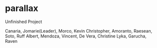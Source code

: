 # parallax
 Unfinished Project
 
 Canaria, Jomarie(Leader),
 Morco, Kevin Christopher,
 Amoranto, Raesean,
 Soto, Ruff Albert,
 Mendoza, Vincent,
 De Vera, Christine Lyka,
 Garucha, Raven
